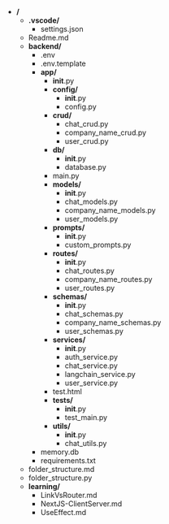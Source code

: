 - **/**
  - **.vscode/**
    - settings.json
  - Readme.md
  - **backend/**
    - .env
    - .env.template
    - **app/**
      - __init__.py
      - **config/**
        - __init__.py
        - config.py
      - **crud/**
        - chat_crud.py
        - company_name_crud.py
        - user_crud.py
      - **db/**
        - __init__.py
        - database.py
      - main.py
      - **models/**
        - __init__.py
        - chat_models.py
        - company_name_models.py
        - user_models.py
      - **prompts/**
        - __init__.py
        - custom_prompts.py
      - **routes/**
        - __init__.py
        - chat_routes.py
        - company_name_routes.py
        - user_routes.py
      - **schemas/**
        - __init__.py
        - chat_schemas.py
        - company_name_schemas.py
        - user_schemas.py
      - **services/**
        - __init__.py
        - auth_service.py
        - chat_service.py
        - langchain_service.py
        - user_service.py
      - test.html
      - **tests/**
        - __init__.py
        - test_main.py
      - **utils/**
        - __init__.py
        - chat_utils.py
    - memory.db
    - requirements.txt
  - folder_structure.md
  - folder_structure.py
  - **learning/**
    - LinkVsRouter.md
    - NextJS-ClientServer.md
    - UseEffect.md

